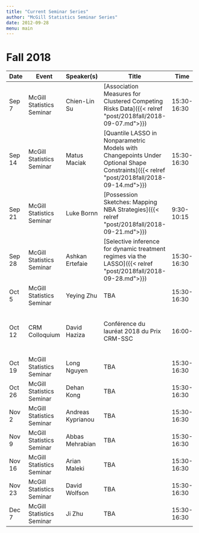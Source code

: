 ```yaml
---
title: "Current Seminar Series"
author: "McGill Statistics Seminar Series"
date: 2012-09-28
menu: main
---
```


# Fall 2018 
| Date   | Event                     | Speaker(s)         | Title                                                                                                                                              | Time        | Location                                       |
|--------|---------------------------|--------------------|----------------------------------------------------------------------------------------------------------------------------------------------------|-------------|------------------------------------------------|
| Sep 7 | McGill Statistics Seminar  | Chien-Lin Su       | [Association Measures for Clustered Competing Risks Data]({{< relref "post/2018fall/2018-09-07.md">}}) | 15:30-16:30 | BURN 1104 |
| Sep 14 | McGill Statistics Seminar | Matus Maciak       | [Quantile LASSO in Nonparametric Models with Changepoints Under Optional Shape Constraints]({{< relref "post/2018fall/2018-09-14.md">}}) | 15:30-16:30 | BURN 1104 |
| Sep 21 | McGill Statistics Seminar | Luke Bornn         |	 [Possession Sketches: Mapping NBA Strategies]({{< relref "post/2018fall/2018-09-21.md">}}) | 9:30-10:15 | Bronfman Building 001 |
| Sep 28 | McGill Statistics Seminar | Ashkan Ertefaie    |	 [Selective inference for dynamic treatment regimes via the LASSO]({{< relref "post/2018fall/2018-09-28.md">}}) | 15:30-16:30 | BURN 1104 |
| Oct 5 | McGill Statistics Seminar | Yeying Zhu |	TBA | 15:30-16:30 | BURN 1104 |
| Oct 12 | CRM Colloquium            | David Haziza|	Conférence du lauréat 2018 du Prix CRM-SSC | 16:00- | CRM, UdeM, Pavillon André-Aisenstadt, salle 6254 |
| Oct 19 | McGill Statistics Seminar | Long Nguyen|	TBA | 15:30-16:30 | BURN 1104 |
| Oct 26 | McGill Statistics Seminar | Dehan Kong|	TBA | 15:30-16:30 | BURN 1104 |
| Nov 2  | McGill Statistics Seminar | Andreas Kyprianou|	TBA | 15:30-16:30 | BURN 1104 |
| Nov 9  | McGill Statistics Seminar | Abbas Mehrabian|	TBA | 15:30-16:30 | BURN 1104 |
| Nov 16  | McGill Statistics Seminar | Arian Maleki|	TBA | 15:30-16:30 | BURN 1104 |
| Nov 23  | McGill Statistics Seminar | David Wolfson |	TBA | 15:30-16:30 | BURN 1104 |
| Dec 7  | McGill Statistics Seminar | Ji Zhu|	TBA | 15:30-16:30 | BURN 1104 |
